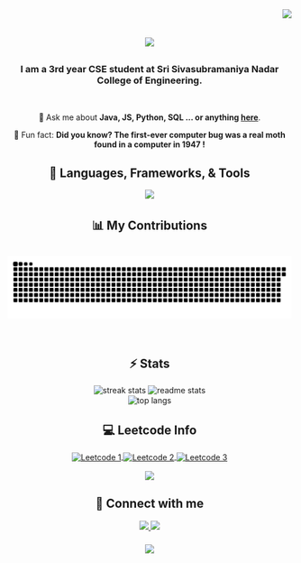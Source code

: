 <img align="right" src="https://visitor-badge.laobi.icu/badge?page_id=SrivardhanS.SrivardhanS" />  
<h1 align="center">
  <img src="https://readme-typing-svg.herokuapp.com/?font=Righteous&size=35&color=00fff7&center=true&vCenter=true&width=500&height=70&duration=4000&lines=Hello+World!+;+I'm+Srivardhan+!;" />
</h1>

<h3 align="center">I am a 3rd year CSE student at Sri Sivasubramaniya Nadar College of Engineering.  </h3>

<br/>

<div align="center">

💬 Ask me about **Java, JS, Python, SQL ... or anything [here](https://github.com/SrivardhanS/SrivardhanS/issues)**.

🦋 Fun fact: **Did you know? The first-ever computer bug was a real moth found in a computer in 1947 !**

 </div>



<!-- sqlite, safari, google-chrome are other good icon options -->
<!-- <a href="https://twitter.com/yourusername" target="_blank"> 
  <img src="https://img.shields.io/badge/Twitter-1DA1F2?style=for-the-badge&logo=twitter&logoColor=white" alt="Twitter Badge" />
</a> -->

<h2 align="center">🚀 Languages, Frameworks, & Tools</h2>

<div align="center">
  <img src="https://skillicons.dev/icons?i=react,bootstrap,html,css,nodejs,python,angular,javascript,typescript,mongodb,java,nextjs,mysql,github,vscode,git&perline=8" />
</div>

<!-- <img src="https://skillicons.dev/icons?i=" /><br> -->

<div align="center">
  <h2>📊 My Contributions</h2>
  <br>
  <img alt="snake eating my contributions" src="https://raw.githubusercontent.com/SrivardhanS/SrivardhanS/output/github-contribution-grid-snake.svg" />
  <br/><br/><br/>
</div>

<h2 align="center">⚡ Stats</h2>

<div align="center">
  <img width=390 src="https://streak-stats.demolab.com/?user=SrivardhanS&count_private=true&theme=react&border_radius=10" alt="streak stats" />
  <img width=390 src="https://github-readme-stats.vercel.app/api?username=SrivardhanS&count_private=true&show_icons=true&theme=react&rank_icon=github&border_radius=10" alt="readme stats" />
  <br/>
<img width=325 align="center" src="https://github-readme-stats.vercel.app/api/top-langs/?username=SrivardhanS&hide=Jupyter%20Notebook&langs_count=8&layout=compact&theme=react&border_radius=10&size_weight=0.5&count_weight=0.5&exclude_repo=github-readme-stats" alt="top langs" />
</div>

<h2 align="center">💻 Leetcode Info</h2>

<p align="center">
  <a href="https://leetcode.com/srivardhan_s/" target="_blank">
    <img align="center" src="https://assets.leetcode.com/static_assets/marketing/2023-50.gif" alt="Leetcode 1" height="200" width="200" />
  </a>
  <a href="https://leetcode.com/srivardhan_s/" target="_blank">
    <img align="center" src="https://assets.leetcode.com/static_assets/marketing/2024-100.gif" alt="Leetcode 2" height="200" width="200" />
  </a>
  <a href="https://leetcode.com/srivardhan_s/" target="_blank">
    <img align="center" src="https://assets.leetcode.com/static_assets/marketing/2024-50.gif" alt="Leetcode 3" height="200" width="200" />
  </a>
</p>

<p align="center">
  <img align="center" src="https://leetcard.jacoblin.cool/srivardhan_s?theme=dark&font=Nunito&ext=heatmap" />
</p>

<!-- This might require some future updates -->
<h2 align="center">💬 Connect with me</h2>

<div align="center">
  <a href="mailto:srivardhan.er@gmail.com">
    <img src="https://img.shields.io/badge/Gmail-333333?style=for-the-badge&logo=gmail&logoColor=red" />
  </a>
  <a href="https://linkedin.com/in/srivardhan-s" target="_blank">
    <img src="https://img.shields.io/badge/LinkedIn-0077B5?style=for-the-badge&logo=linkedin&logoColor=white" />
  </a>
</div>

<h3 align="center">
  <img src="https://readme-typing-svg.herokuapp.com/?font=Righteous&size=25&color=00fff7&center=true&vCenter=true&width=500&height=70&duration=4000&lines=Thanks+for+visiting+!;+Shoot+me+a+message+on+Linkedin+:)" />
</h3>

